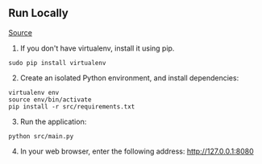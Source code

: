 ## Run Locally

[Source](https://cloud.google.com/appengine/docs/flexible/python/quickstart)

1. If you don't have virtualenv, install it using pip.

```
sudo pip install virtualenv
```

2. Create an isolated Python environment, and install dependencies:

```
virtualenv env
source env/bin/activate
pip install -r src/requirements.txt
```

3. Run the application:

```
python src/main.py
```

4. In your web browser, enter the following address: http://127.0.0.1:8080